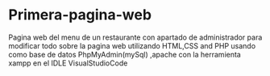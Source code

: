 # Primera-pagina-web
Pagina web del menu de un restaurante con apartado de administrador para modificar todo sobre la pagina web utilizando HTML,CSS and PHP usando como base de datos PhpMyAdmin(mySql) ,apache con la herramienta xampp en el IDLE VisualStudioCode
